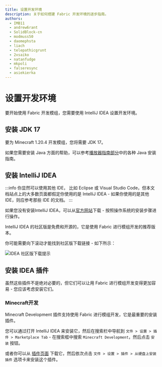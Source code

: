 ```yaml
---
title: 设置开发环境
description: 关于如何搭建 Fabric 开发环境的逐步指南。
authors:
  - IMB11
  - andrew6rant
  - SolidBlock-cn
  - modmuss50
  - daomephsta
  - liach
  - telepathicgrunt
  - 2xsaiko
  - natanfudge
  - mkpoli
  - falseresync
  - asiekierka
---
```


<!-- No GitHub profiles for: siglong -->

# 设置开发环境

要开始使用 Fabric 开发模组，您需要使用 IntelliJ IDEA 设置开发环境。

## 安装 JDK 17

要为 Minecraft 1.20.4 开发模组，您将需要 JDK 17。

如果您需要安装 Java 方面的帮助，可以参考[播放器指南部分](../../players/index.md)中的各种 Java 安装指南。

## 安装 IntelliJ IDEA

:::info
你显然可以使用其他 IDE， 比如 Eclipse 或 Visual Studio Code，但本文档站点上的大多数页面都假定你使用的是 IntelliJ IDEA - 如果你使用的是其他 IDE，则应参考那些 IDE 的文档。
:::

如果您没有安装IntelliJ IDEA，可以从[官方网站](https://www.jetbrains.com/idea/download/)下载 - 按照操作系统的安装步骤进行操作。

IntelliJ IDEA 的社区版是免费和开源的，它是使用 Fabric 进行模组开发的推荐版本。

你可能需要向下滚动才能找到社区版下载链接 - 如下所示：

![IDEA 社区版下载提示](/assets/develop/getting-started/idea-community.png)

## 安装 IDEA 插件

虽然这些插件不是绝对必要的，但它们可以让用 Fabric 进行模组开发变得更加容易 - 您应该考虑安装它们。

### Minecraft开发

Minecraft Development 插件支持使用 Fabric 进行模组开发，它是最重要的安装插件。

您可以通过打开 IntelliJ IDEA 来安装它，然后在搜索栏中导航到 `文件 > 设置 > 插件 > Marketplace Tab` - 在搜索框中搜索 `Minecraft Development`，然后点击 `安装` 按钮。

或者你可以从 [插件页面](https://plugins.jetbrains.com/plugin/8327-minecraft-development) 下载它，然后依次点击 `文件 > 设置 > 插件 > 从硬盘上安装插件` 选项卡来安装这个插件。
